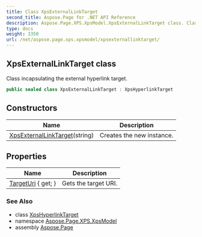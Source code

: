 ```yaml
---
title: Class XpsExternalLinkTarget
second_title: Aspose.Page for .NET API Reference
description: Aspose.Page.XPS.XpsModel.XpsExternalLinkTarget class. Class incapsulating the external hyperlink target
type: docs
weight: 3350
url: /net/aspose.page.xps.xpsmodel/xpsexternallinktarget/
---
```

## XpsExternalLinkTarget class

Class incapsulating the external hyperlink target.

```csharp
public sealed class XpsExternalLinkTarget : XpsHyperlinkTarget
```

## Constructors

| Name | Description |
| --- | --- |
| [XpsExternalLinkTarget](xpsexternallinktarget/)(string) | Creates the new instance. |

## Properties

| Name | Description |
| --- | --- |
| [TargetUri](../../aspose.page.xps.xpsmodel/xpsexternallinktarget/targeturi/) { get; } | Gets the target URI. |

### See Also

* class [XpsHyperlinkTarget](../xpshyperlinktarget/)
* namespace [Aspose.Page.XPS.XpsModel](../../aspose.page.xps.xpsmodel/)
* assembly [Aspose.Page](../../)


